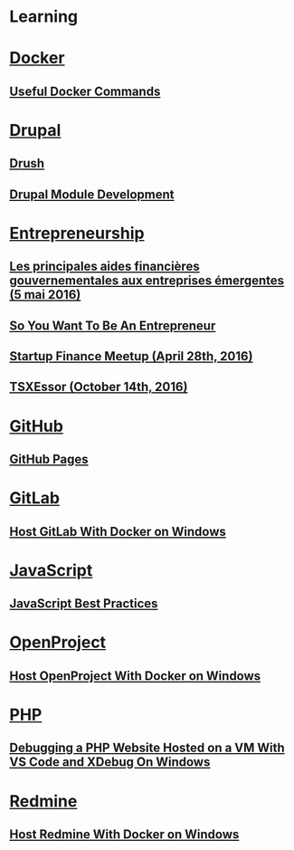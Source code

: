 Learning
========

# [Docker](docker)

## [Useful Docker Commands](docker/Commands.md)

# [Drupal](drupal)

## [Drush](drupal/Drush.md)

## [Drupal Module Development](drupal/moduleDevelopment/)

# [Entrepreneurship](entrepreneurship)

## [Les principales aides financières gouvernementales aux entreprises émergentes (5 mai 2016)](entrepreneurship/PrincipalesAidesFinancieresGouvernementales.md)

## [So You Want To Be An Entrepreneur](entrepreneurship/SoYouWantToBeAnEntrepreneur.md)

## [Startup Finance Meetup (April 28th, 2016)](entrepreneurship/StartupFinance.md)

## [TSXEssor (October 14th, 2016)](entrepreneurship/TSXEssor.md)

# [GitHub](github)

## [GitHub Pages](github/GitHubPages.md)

# [GitLab](gitlab)

## [Host GitLab With Docker on Windows](gitlab/docker.md)

# [JavaScript](javascript)

## [JavaScript Best Practices](javascript/JavaScriptBestPractices.md)

# [OpenProject](openproject)

## [Host OpenProject With Docker on Windows](openproject/docker.md)

# [PHP](php)

## [Debugging a PHP Website Hosted on a VM With VS Code and XDebug On Windows](php/XDebug.md)

# [Redmine](redmine)

## [Host Redmine With Docker on Windows](redmine/docker.md)
